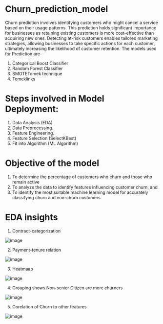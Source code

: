 # Churn_prediction_model
Churn prediction involves identifying customers who might cancel a service based on their usage patterns. This prediction holds significant importance for businesses as retaining existing customers is more cost-effective than acquiring new ones. Detecting at-risk customers enables tailored marketing strategies, allowing businesses to take specific actions for each customer, ultimately increasing the likelihood of customer retention. The models used for Prediction are- 
1. Categorical Boost Classifier
2. Random Forest Classifier
3. SMOTETomek technique
4. Tomeklinks 

# Steps involved in Model Deployment:
1. Data Analysis (EDA)
2. Data Preprocessing.
3. Feature Engineering.
4. Feature Selection (SelectKBest)
5. Fit into Algorithm (ML Algorithm)

# Objective of the model
1. To determine the percentage of customers who churn and those who remain active
2. To analyze the data to identify features influencing customer churn, and
3. To identify the most suitable machine learning model for accurately classifying churn and non-churn customers.

# EDA insights
1. Contract-categorization 

![image](https://github.com/Shashankforcode2408/Churn_prediction_model/assets/126846732/e17b497d-e955-4e1b-899f-36a1aa23be59)

2. Payment-tenure relation 

![image](https://github.com/Shashankforcode2408/Churn_prediction_model/assets/126846732/5581afa3-582d-414b-a5ad-adde765de38b)

3. Heatmaap
   
![image](https://github.com/Shashankforcode2408/Churn_prediction_model/assets/126846732/e65ac089-6417-4508-b845-70241857d465)

4. Grouping shows Non-senior Citizen are more churners
   
![image](https://github.com/Shashankforcode2408/Churn_prediction_model/assets/126846732/76a62979-0076-495d-a3a1-e1b8ec48865d)

5. Corelation of Churn to other features
   
![image](https://github.com/Shashankforcode2408/Churn_prediction_model/assets/126846732/510d8ac8-2d28-4bc3-8526-ae0eb2af9546)

# 











